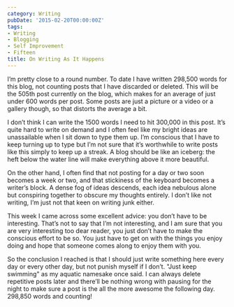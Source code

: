 ```yaml
---
category: Writing
pubDate: '2015-02-20T00:00:00Z'
tags:
- Writing
- Blogging
- Self Improvement
- Fifteen
title: On Writing As It Happens
---
```

I’m pretty close to a round number. To date I have written 298,500 words for this blog, not counting posts that I have discarded or deleted. This will be the 505th post currently on the blog, which makes for an average of just under 600 words per post. Some posts are just a picture or a video or a gallery though, so that distorts the average a bit.

I don’t think I can write the 1500 words I need to hit 300,000 in this post. It’s quite hard to write on demand and I often feel like my bright ideas are unassailable when I sit down to type them up. I’m conscious that I have to keep turning up to type but I’m not sure that it’s worthwhile to write posts like this simply to keep up a streak. A blog should be like an iceberg: the heft below the water line will make everything above it more beautiful.

On the other hand, I often find that not posting for a day or two soon becomes a week or two, and that stickiness of the keyboard becomes a writer’s block. A dense fog of ideas descends, each idea nebulous alone but conspiring together to obscure my thoughts entirely. I don’t like not writing, I’m just not that keen on writing junk either.

This week I came across some excellent advice: you don’t have to be interesting. That’s not to say that I’m not interesting, and I am sure that you are very interesting too dear reader, you just don’t have to make the conscious effort to be so. You just have to get on with the things you enjoy doing and hope that someone comes along to enjoy them with you.

So the conclusion I reached is that I should just write something here every day or every other day, but not punish myself if I don’t. "Just keep swimming" as my aquatic namesake once said. I can always delete repetitive posts later and there’ll be nothing wrong with pausing for the night to make sure a post is the all the more awesome the following day. 298,850 words and counting!